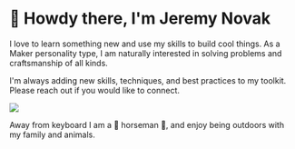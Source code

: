 # 👋 Howdy there, I'm Jeremy Novak

I love to learn something new and use my skills to build cool things. As a Maker personality type, I am naturally interested in solving problems and craftsmanship of all kinds. 

I'm always adding new skills, techniques, and best practices to my toolkit. Please reach out if you would like to connect.

<a href="https://linkedin.com/in/jgnovak" target="_blank" title="Linkedin"><img src="https://img.shields.io/badge/LinkedIn-0077B5?style=for-the-badge&logo=linkedin&logoColor=white" /></a>

Away from keyboard I am a 🐴 horseman 🏇, and enjoy being outdoors with my family and animals. 



